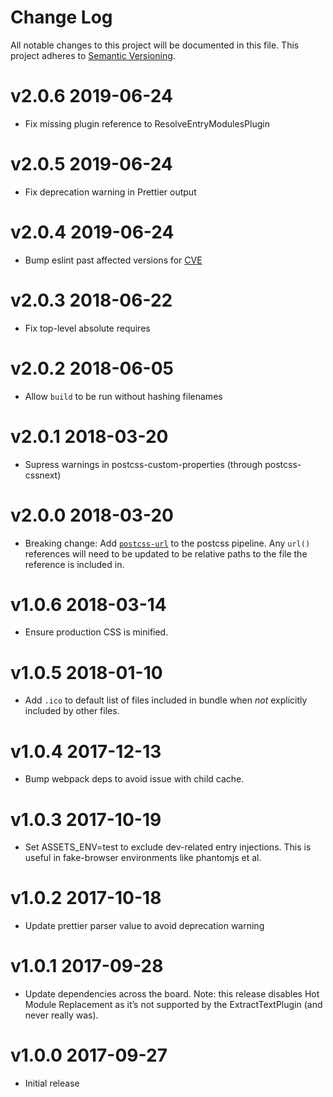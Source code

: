 # Change Log

All notable changes to this project will be documented in this file.
This project adheres to [Semantic Versioning](http://semver.org/).

# v2.0.6 2019-06-24

* Fix missing plugin reference to ResolveEntryModulesPlugin

# v2.0.5 2019-06-24

* Fix deprecation warning in Prettier output

# v2.0.4 2019-06-24

* Bump eslint past affected versions for [CVE](https://snyk.io/vuln/npm:eslint:20180222)

# v2.0.3 2018-06-22

* Fix top-level absolute requires

# v2.0.2 2018-06-05

* Allow `build` to be run without hashing filenames

# v2.0.1 2018-03-20

* Supress warnings in postcss-custom-properties (through postcss-cssnext)

# v2.0.0 2018-03-20

* Breaking change: Add [`postcss-url`](https://github.com/postcss/postcss-url) to the postcss pipeline. Any `url()` references will need to be updated to be relative paths to the file the reference is included in.

# v1.0.6 2018-03-14

* Ensure production CSS is minified.

# v1.0.5 2018-01-10

* Add `.ico` to default list of files included in bundle when *not* explicitly included by other files.

# v1.0.4 2017-12-13

* Bump webpack deps to avoid issue with child cache.

# v1.0.3 2017-10-19

* Set ASSETS_ENV=test to exclude dev-related entry injections. This is useful in fake-browser environments like phantomjs et al.

# v1.0.2 2017-10-18

* Update prettier parser value to avoid deprecation warning

# v1.0.1 2017-09-28

* Update dependencies across the board. Note: this release disables Hot Module Replacement as it’s not supported by the ExtractTextPlugin (and never really was).

# v1.0.0 2017-09-27

* Initial release
